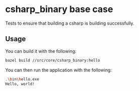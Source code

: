 # csharp_binary base case

Tests to ensure that building a csharp is building successfully.

## Usage

You can build it with the following:

```bash
bazel build //src/core/csharp_binary:hello
```

You can then run the application with the following:

```bash
.\bin\hello.exe
Hello, world!
```